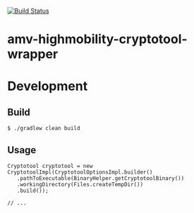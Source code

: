 [![Build Status](https://travis-ci.org/amvnetworks/amv-highmobility-cryptotool-wrapper.svg?branch=master)](https://travis-ci.org/amvnetworks/amv-highmobility-cryptotool-wrapper)

amv-highmobility-cryptotool-wrapper
========

# Development
## Build
```
$ ./gradlew clean build
```

## Usage
```
Cryptotool cryptotool = new CryptotoolImpl(CryptotoolOptionsImpl.builder()
   .pathToExecutable(BinaryHelper.getCryptotoolBinary())
   .workingDirectory(Files.createTempDir())
   .build());
   
// ...
```